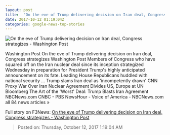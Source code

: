 ```yaml
---
layout: post
title:  "On the eve of Trump delivering decision on Iran deal, Congress strategizes - Washington Post"
date: 2017-10-12 01:19:04Z
categories: google-news-top-stories
---
```


![On the eve of Trump delivering decision on Iran deal, Congress strategizes - Washington Post](https://img.washingtonpost.com/rf/image_1484w/2010-2019/WashingtonPost/2017/10/12/National-Security/Images/Israel_Iran_06887-25e0c.jpg?t=20170517)

Washington Post On the eve of Trump delivering decision on Iran deal, Congress strategizes Washington Post Members of Congress who have squared off on the Iran nuclear deal since its inception strategized Wednesday in preparation for President Trump's highly anticipated announcement on its fate. Leading House Republicans huddled with national security ... Trump slams Iran deal as 'incompetently drawn' CNN Proxy War Over Iran Nuclear Agreement Divides US, Europe at UN Bloomberg The Art of the 'Worst' Deal: Trump Blasts Iran Agreement NBCNews.com CNBC - PBS NewsHour - Voice of America - NBCNews.com all 84 news articles »


Full story on F3News: [On the eve of Trump delivering decision on Iran deal, Congress strategizes - Washington Post](http://www.f3nws.com/n/VkEkfH)

> Posted on: Thursday, October 12, 2017 1:19:04 AM
